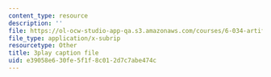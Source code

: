```yaml
---
content_type: resource
description: ''
file: https://ol-ocw-studio-app-qa.s3.amazonaws.com/courses/6-034-artificial-intelligence-fall-2010/e39058e630fe5f1f8c012d7c7abe474c_j1H3jAAGlEA.vtt
file_type: application/x-subrip
resourcetype: Other
title: 3play caption file
uid: e39058e6-30fe-5f1f-8c01-2d7c7abe474c
---
```

